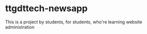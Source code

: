 # ttgdttech-newsapp
This is a project by students, for students, who're learning website administration
